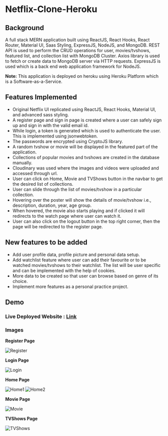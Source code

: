 # Netflix-Clone-Heroku

## Background

  A full stack MERN application built using ReactJS, React Hooks, React Router, Material UI, Saas Styling, ExpressJS, NodeJS, and MongoDB.
  REST API is used to perform the CRUD operations for user, movies/tvshows, featured list, and collection list with MongoDB Cluster.
  Axios library is used to fetch or create data to MongoDB server via HTTP requests.
  ExpressJS is used which is a back end web application framework for NodeJS. 

**Note:** This application is deployed on heroku using Heroku Platform which is a Software-as-a-Service.
  
## Features Implemented

* Original Netflix UI replicated using ReactJS, React Hooks, Material UI, and advanced sass styling.
* A register page and sign in page is created where a user can safely sign up and sign in with the valid email id.
* While login, a token is generated which is used to authenticate the user. This is implemented using jsonwebtoken. 
* The passwords are encrypted using CryptoJS library.
* A random tvshow or movie will be displayed in the featured part of the application.
* Collections of popular movies and tvshows are created in the database manually.
* Cloudinary was used where the images and videos were uploaded and accessed through url.
* User can click on Home, Movie and TVShows button in the navbar to get the desired list of collections.
* User can slide through the list of movies/tvshow in a particular collection.
* Hovering over the poster will show the details of movie/tvshow i.e., description, duration, year, age group.
* When hovered, the movie also starts playing and if clicked it will redirects to the watch page where user can watch it.
* User can also click on the logout button in the top right corner, then the page will be redirected to the register page.


## New features to be added

* Add user profile data, profile picture and personal data setup.
* Add watchlist feature where user can add their favourite or to be watched movies/tvshows to their watchlist. 
  The list will be user specific and can be implemented with the help of cookies.
*  More data to be created so that user can browse based on genre of its choice.
* Implement more features as a personal practice project.


## Demo

### Live Deployed Website : [Link](https://netflix-clone-gautam.herokuapp.com/)

### Images

**Register Page**

![Register](https://res.cloudinary.com/du7od2uuc/image/upload/v1653584262/Netflix-Clone/Github%20Readme%20Images/Netflix-Clone-RegisterPage_lwolmb.jpg)

**Login Page**

![Login](https://res.cloudinary.com/du7od2uuc/image/upload/v1653584262/Netflix-Clone/Github%20Readme%20Images/Netflix-Clone-LogInPage_jv8pxf.jpg)

**Home Page**

![Home1](https://res.cloudinary.com/du7od2uuc/image/upload/v1653585157/Netflix-Clone/Github%20Readme%20Images/netflix-home-new_gddhbf.jpg)
![Home2](https://res.cloudinary.com/du7od2uuc/image/upload/v1653585202/Netflix-Clone/Github%20Readme%20Images/netflix-home-new-2_vqrl8m.jpg)

**Movie Page**

![Movie](https://res.cloudinary.com/du7od2uuc/image/upload/v1653584262/Netflix-Clone/Github%20Readme%20Images/Netflix-Clone-DemoPic-3_gauebp.jpg)

**TVShows Page**

![TVShows](https://res.cloudinary.com/du7od2uuc/image/upload/v1653584263/Netflix-Clone/Github%20Readme%20Images/Netflix-Clone-DemoPic-2_auqame.jpg)

